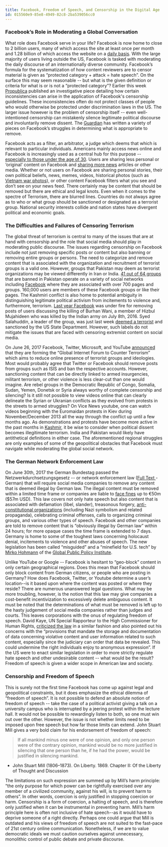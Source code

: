 ```yaml
---
title: Facebook, Freedom of Speech, and Censorship in the Digital Age
id: 015560e9-85e8-4949-82c8-2ba539056cc0
---
```

### Facebook’s Role in Moderating a Global Conversation 
What role does Facebook serve in your life? Facebook is now home to close to 2 billion users, many of which access the site at least once per month and 1.28 billion of which access the website on a [daily basis](https://newsroom.fb.com/company-info/). With the large majority of users living outside the US, Facebook is tasked with moderating the daily discourse of an internationally diverse community. Facebook’s formula for the systematization of how content reviewers are to censor material is given as “protected category + attack = hate speech”. On the surface this may seem reasonable -- but what is the given definition or criteria for what is or is not a “protected category”? Earlier this week [Propublica](https://www.propublica.org/article/facebook-hate-speech-censorship-internal-documents-algorithms) published an investigative piece detailing how certain inconsistencies can arise in the application of Facebook's censorship guidelines. These inconsistencies often do not protect classes of people who would otherwise be protected under discrimination laws in the US. The larger issue however is the problem of censorship itself -- even well-intentioned censorship can mistakenly silence legitimate political discourse and involuntarily remove dissent. The [Guardian](https://www.theguardian.com/news/series/facebook-files) has written a variety of pieces on  Facebook’s struggles in determining what is appropriate to remove.

Facebook acts as a filter, an arbitrator, a judge which deems that which is relevant to particular individuals. Americans mainly access news online and Facebook is increasingly used as a central hub for this purpose -- [especially to those under the age of 30](http://www.journalism.org/2016/07/07/pathways-to-news/). Users are sharing less personal or ‘original’ content on Facebook and [sharing more news](https://www.theinformation.com/facebook-struggles-to-stop-decline-in-original-sharing?shared=eeb2ca) articles or other media. Whether or not users on Facebook are sharing personal stories, their own political beliefs, news, memes, videos, historical photos (such as [Vietnam war photos](https://www.nytimes.com/2016/09/10/technology/facebook-vietnam-war-photo-nudity.html)), or other content Facebook filters what you see and don’t see on your news feed. There certainly may be content that should be removed but there are ethical and legal knots. Even when it comes to the spectre of Terrorism, there are blurred lines. Countries do not always agree as to who or what group should be sanctioned or designated as a terrorist group. National security interests collide and nation states have divergent political and economic goals. 
### The Difficulties and Failures of Censoring Terrorism 

The global threat of terrorism is central to many of the issues that are at hand with censorship and the role that social media should play in moderating public discourse. The issues regarding censorship on Facebook include not just removing specific posts or content but also banning or removing entire groups or persons. The need to categorize and remove content that is associated with the organization and recruitment of terrorist groups is a valid one. However, groups that Pakistan may deem as terrorist organizations may be viewed differently in Iran or India. [41 out of 64 groups](http://www.nacta.gov.pk/Downloads/BannedOrganization%28Eng%29.pdf) that are banned in Pakistan operate on a variety of social networks including [Facebook](https://www.dawn.com/news/1335561/banned-outfits-in-pakistan-operate-openly-on-facebook) where they are associated with over 700 pages and groups. 160,000 users are members of these Facebook groups or like their pages. The Kashmiri conflict is also home to potential ambiguity in distinguishing legitimate political activism from incitements to violence and, furthermore, terrorism. [Last year Facebook](https://www.theguardian.com/technology/2016/jul/19/facebook-under-fire-censoring-kashmir-posts-accounts) was under fire for removing posts of users discussing the killing of Burhan Wani, a member of Hizbul Mujahideen who was killed by the Indian army on July 8th, 2016. Syed Salahuddin, a leader of the group, was just last week [deemed a terrorist](https://www.reuters.com/article/us-pakistan-militants-kashmir-idUSKBN19M3EZ) and sanctioned by the US State Department. However, such labels do not mitigate the issues that are faced with censoring extremist content on social media. 

On June 26, 2017 Facebook, Twitter, Microsoft, and YouTube [announced](https://blog.twitter.com/official/en_us/topics/company/2017/Global-Internet-Forum-to-Counter-Terrorism.html) that they are forming the “Global Internet Forum to Counter Terrorism” which aims to reduce online presence of terrorist groups and ideologies. Most would probably agree that Twitter or Facebook should remove posts from groups such as ISIS and ban the respective accounts. However, sanctioning content that can be directly linked to armed insurgencies, militant terrorism, or other violence is less clear-cut than one would imagine. Are rebel groups in the Democratic Republic of Congo, Somalia, Sudan, Yemen, Donetsk or Syria always worthy of complete censorship and silencing? Is it still not possible to view videos online that can clearly delineate the Syrian or Ukranian conflicts as they evolved from protests in the streets to armed struggles? On Vice News youtube, one can watch videos beginning with the Euromaidan protests in Kiev during November/December 2013 all the way through the conflict up until a few months ago. As demonstrations and protests have become more active in the past months in [Kashmir](http://www.reuters.com/article/us-india-kashmir-idUSKBN18701T), it be wise to consider when political dissent becomes illegitimate terrorism. India and Pakistan would likely have antithetical definitions in either case. The aforementioned regional struggles are only examples of some of the geopolitical obstacles that Facebook must navigate while moderating the global social network. 
### The German Network Enforcement Law 

On June 30th, 2017 the German Bundestag passed the Netzwerkdurchsetzungsgesetz -- or network enforcement law ([Full Text ](http://dip21.bundestag.de/dip21/btd/18/123/1812356.pdf)- German) that will require social media companies to remove any content that is deemed illegal by German law. The illegal content must be removed within a limited time frame or companies are liable to [face fines](https://www.theguardian.com/media/2017/jun/30/germany-approves-plans-to-fine-social-media-firms-up-to-50m) up to €50m ($57m USD). This law covers not only hate speech but also content that is associated with defamation (libel, slander), treasonous forgery, [anti-constitutional organizations](https://en.wikipedia.org/wiki/Strafgesetzbuch) (including Nazi symbolism and related propaganda), celebrating criminal offenses, calls to organizing criminal groups, and various other types of speech. Facebook and other companies are told to remove content that is “obviously illegal by German law” within 24 hours; for more opaque cases the time frame is extended to 7 days. Germany is home to some of the toughest laws concerning holocaust denial, incitements to violence and other abuses of speech. The new legislation has been called “misguided” and a “minefield for U.S. tech” by [Mirko Hohmann](https://www.cfr.org/blog-post/germanys-misguided-social-media-law-minefield-us-tech) of the [Global Public Policy Institute](http://www.gppi.net/issue-areas/data-technology-politics/). 

Unlike YouTube or Google -- Facebook is hesitant to “geo-block” content in only certain geographical regions. Does this mean that Facebook should only block content from German citizens, or people who are posting in Germany? How does Facebook, Twitter, or Youtube determine a user’s location--is it based upon where the content was posted or where they reside? There are numerous unanswered legal questions. What may be more troubling, however, is the notion that this law may give companies a cost-benefit incentivization to excessively delete ambiguous content. It must be noted that the determinations of what must be removed is left up to the hasty judgement of social media companies rather than judges and courts. This leaves corporations with the onus of regulating freedom of speech. David Kaye, UN Special Rapporteur to the High Commissioner for Human Rights, [criticized the law](http://www.ohchr.org/Documents/Issues/Opinion/Legislation/OL-DEU-1-2017.pdf) in a similar fashion and also pointed out his concerns with the “provisions that mandate the storage and documentation of data concerning violative content and user information related to such content, especially since the judiciary can order that data be revealed. This could undermine the right individuals enjoy to anonymous expression”.  If the US were to enact similar legislation in order to more strictly regulate hate speech and other undesirable content -- what would be the result? Freedom of speech is given a wider scope in American law and society. 

### Censorship and Freedom of Speech 
This is surely not the first time Facebook has come up against legal and geopolitical constraints, but it does emphasize the ethical dilemma of “freedom of speech”. It is not possible to defend an absolute notion of freedom of speech -- take the case of a political activist giving a talk on a university campus who is interrupted by a jeering protest within the lecture hall. It would not be possible to rewardingly listen to both, so one must win out over the other. However, the issue is not whether limits need to be imposed upon free speech but how far those limits can extend. John Stuart Mill gives a very bold claim for his endorsement of freedom of speech: 

> If all mankind minus one were of one opinion, and only one person were of the contrary opinion, mankind would be no more justified in silencing that one person than he, if he had the power, would be justified in silencing mankind. 
 
- John Stuart Mill (1806–1873). On Liberty. 1869. Chapter II: Of the Liberty of Thought and Discussion

The limitations on such expression are summed up by Mill’s harm principle: “the only purpose for which power can be rightfully exercised over any member of a civilized community, against his will, is to prevent harm to others”. In other words, coercion is only justified in stopping coercion or harm. Censorship is a form of coercion, a halting of speech, and is therefore only justified when it can be instrumental in preventing harm. Mill’s harm principle here is often not inclusive of hate speech--as it would have to deprive someone of a right directly. Perhaps one could argue that Mill is outdated and his views of freedom of speech are not suited to the fast-pace of 21st century online communication. Nonetheless, if we are to value democratic ideals we must caution ourselves against unnecessary, monolithic control of public debate and private discourse.



